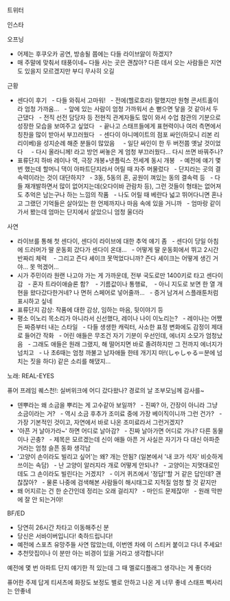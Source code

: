 


트위터



인스타


오프닝
- 어제는 후쿠오카 공연, 방송될 쯤에는 다들 라이브앓이 하겠지?
- 매 주말에 맞춰서 태풍이네~ 다들 사는 곳은 괜찮아? 다른 데서 오는 사람들은 지연도 있을지 모르겠지만 부디 무사히 오길

근황
- 센다이 후기
  - 다들 와줘서 고마워!
  - 전에(헬로호라) 말했지만 원형 콘서트홀이라 엄청 가까움...
  - 앞에 있는 사람이 엄청 가까워서 손 뻗으면 닿을 것 같아서 두근댔다
  - 전직 선전 담당자 등 전현직 관계자들도 많이 와서 수업 참관의 기분으로 성장한 모습을 보여주고 싶었다
  - 끝나고 스태프들에게 표현력이나 여러 측면에서 칭찬을 많이 받아서 부끄러웠다
  - 센다이 아니메이트의 점포 싸인(하모니 리본 리리이베)을 성지순례 해준 분들이 많았음
    - 일단 싸인이 한 두 버전쯤 옛날 것이었다
    - 다시 올라니께! 라고 방언 써놓은 게 엄청 부끄러웠다... 다시 쓰면 바꿔주나?
- 표류단지 하바 레이나 역, 극장 개봉+넷플릭스 전세계 동시 개봉
  - 예전에 얘기 몇 번 했는데 할머니 댁이 아파트단지라서 어릴 때 자주 머물렀다
  - 단지라는 곳의 결속력이라는 것이 대단하지?
  - 3동, 5동의 혼, 공원이 껴있는 동의 결속력 등
  - 다들 재개발하면서 많이 없어지는데(오다이바 관람차 등), 그런 것들이 형태는 없어져도 추억은 남는구나 하는 느낌의 작품
  - 나도 어릴 때 베란다 넓고 뛰어다니면 혼나고 그랬던 기억들은 살아있는 한 언제까지나 마음 속에 있을 거니까
  - 엄마랑 같이 가서 봤는데 엄마는 단지에서 살았으니 엄청 울더라

사연
- 라이브를 통해 첫 센다이, 센다이 라이브에 대한 추억 얘기 좀
  - 센다이 당일 아침에 드러머가 딸 운동회 갔다가 센다이 온대...
  - 어떻게 딸 운동회에서 뛰고 2시간반짜리 체력 
  - 그리고 즌다 셰이크 못먹었다니까? 즌다 셰이크는 어떻게 생긴 거야... 못 먹겠어...
- 시가 주민이라 원랜 나고야 가는 게 가까운데, 전부 국도로만 1400키로 타고 센다이감
  - 혼자 트라이애슬론 함? 
  - 기름값이나 통행료, 
  - 아니 지도로 보면 한 열 개 현을 왔다갔다한거네? 나 면허 스페어로 넣어줄까...
  - 증거 남겨서 스플래툰처럼 표시하고 싶네
- 표류단지 감상: 작품에 대한 감상, 임하는 마음, 뒷이야기 등
- 평소 이노리 목소리가 아니라서 신선했다, 레이나 나이 이노리는?
  - 레이나는 어쨌든 짜증부터 내는 스타일
  - 다들 생생한 캐릭터, 사소한 표정 변화에도 감정이 제대로 들어간 작화
  - 어린 애들은 무조건 자기 기분이 우선인데, 에너지 소모가 엄청났음
  - 그래도 애들은 원래 그랬지, 해 떨어지면 바로 졸려하지만 그 전까지 에너지가 넘치고
  - 나 초6때는 엄청 까불고 남자애들 한테 개기지 마!(しゃしゃる＝분에 넘치는 짓을 하다) 같은 소리를 해댔지...

노래: REAL-EYES

퓨어 프레임 퀘스천!: 실버위크에 어디 갔다왔나? 경로의 날 조부모님께 감사를~
- 덴뿌라는 왜 소금을 뿌리는 게 고수같아 보일까?
  - 진짜? 아, 간장이 아니라 그냥 소금이라는 거?
  - 역시 소금 후추가 조미료 중에 가장 베이직이니까 그런 건가?
  - 가장 기본적인 것이고, 자연에서 바로 나온 조미료라서 그런거겠지?
- '아픈 거 날아가라~' 하면 어디로 날아감?
  - 진짜 날아가면 어디로 가나? 다른 동물이나 곤충?
  - 제목은 모르겠는데 신이 애들 아픈 거 사실은 자기가 다 대신 아파준 거라는 엄청 슬픈 동화 생각남 
- '고양이 손이라도 빌리고 싶어'는 왜? 개는 안됨? (일본에서 '내 코가 석자' 비슷하게 쓰이는 속담)
  - 난 고양이 알러지라 개로 어떻게 안되나?
  - 고양이는 지멋대로인데도 그 손이라도 빌린다는 거겠지?
  - 이거 퀴즈에서 '정답!'할 거 같은 답인데? 괜찮잖아?
  - 물론 나중에 검색해본 사람들이 해시태그로 지적질 엄청 할 것 같지만
- 왜 어지르는 건 한 순간인데 정리는 오래 걸리지?
  - 마인드 문제잖아!
  - 원래 막판에 잘 안 되는거야! 

BF/ED
- 당연히 26시간 차타고 이동해주신 분
- 당신은 서바이버입니다! 축하드립니다!
- 예전에 스포츠 유망주들 사연 많았는데, 이번엔 차에 이 스티커 붙이고 다녀 주세요!
- 추천맛집이나 이 분만 아는 비경이 있을 거라고 생각합니다!

예전에 몇 번 아파트 단지 얘기한 적 있는데 그 때 멜로디플래그 생각나는 게 좋더라

퓨어한 주제 답게 티셔츠에 화장도 보정도 별로 안하고 나온 게 너무 좋네
스태프 삑사리는 안좋네

